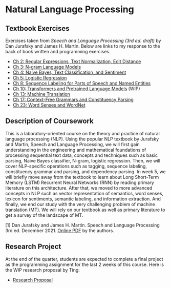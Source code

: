 # Natural Language Processing

## Textbook Exercises
Exercises taken from *Speech and Language Processing (3rd ed. draft)* by Dan Jurafsky and James H. Martin. Below are links to my response to the back of book written and programming exercises.

* [Ch 2: Regular Expressions, Text Normalization, Edit Distance](https://github.com/FifthEpoch/NLP/tree/master/WK01/CH02)
* [Ch 3: N-gram Language Models](https://github.com/FifthEpoch/NLP/tree/master/WK01/CH03)
* [Ch 4: Naive Bayes, Text Classification, and Sentiment](https://github.com/FifthEpoch/NLP/tree/master/WK02/CH04)
* [Ch 5: Logistic Regression](https://github.com/FifthEpoch/NLP/tree/master/WK02/CH05)
* [Ch 8: Sequence Labeling for Parts of Speech and Named Entities](https://github.com/FifthEpoch/NLP/tree/master/WK03/CH08)
* [Ch 10: Transformers and Pretrained Language Models](https://github.com/FifthEpoch/NLP/tree/master/WK04/CH10) (WIP)
* [Ch 13: Machine Translation](https://github.com/FifthEpoch/NLP/tree/master/WK04/CH13)
* [Ch 17: Context-Free Grammars and Constituency Parsing](https://github.com/FifthEpoch/NLP/tree/master/WK05/CH17)
* [Ch 23: Word Senses and WordNet](https://github.com/FifthEpoch/NLP/tree/master/WK06/CH23)

## Description of Coursework
This is a laboratory-oriented course on the theory and practice of natural language processing (NLP). Using the popular NLP textbook by Jurafsky and Martin, Speech and Language Processing, we will first gain understanding in the engineering and mathematical foundations of processing sequential text data, concepts and techniques such as basic parsing, Naive Bayes classifier, N-gram, logistic regression. Then, we will cover NLP-specific operations such as tagging, sequence labeling, constituency grammar and parsing, and dependency parsing. In week 5, we will briefly move away from the textbook to learn about Long Short-Term Memory (LSTM) Recurrent Neural Networks (RNN) by reading primary literature on this architecture. After that, we moved to more advanced concepts in NLP such as vector representation of semantics, word senses, lexicon for sentiments, semantic labeling, and information extraction. And finally, we end our study with the very challenging problem of machine translation (MT). We will rely on our textbook as well as primary literature to get a survey of the landscape of MT.

[1] Dan Jurafsky and James H. Martin. Speech and Language Processing 3rd ed. December 2021. [Online PDF](https://web.stanford.edu/~jurafsky/slp3/ed3book_jan122022.pdf) by the authors.

## Research Project
At the end of the quarter, students are expected to complete a final project as the programming assignment for the last 2 weeks of this course. Here is the WIP research proposal by Ting:
* [Research Proposal](https://github.com/FifthEpoch/NLP/tree/master/WK08)
